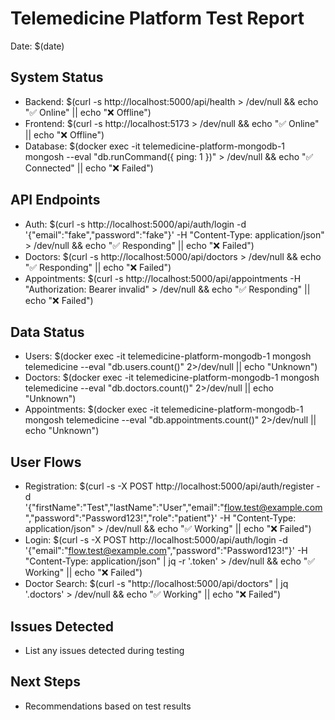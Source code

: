 # Telemedicine Platform Test Report
Date: $(date)

## System Status
- Backend: $(curl -s http://localhost:5000/api/health > /dev/null && echo "✅ Online" || echo "❌ Offline")
- Frontend: $(curl -s http://localhost:5173 > /dev/null && echo "✅ Online" || echo "❌ Offline")
- Database: $(docker exec -it telemedicine-platform-mongodb-1 mongosh --eval "db.runCommand({ ping: 1 })" > /dev/null && echo "✅ Connected" || echo "❌ Failed")

## API Endpoints
- Auth: $(curl -s http://localhost:5000/api/auth/login -d '{"email":"fake","password":"fake"}' -H "Content-Type: application/json" > /dev/null && echo "✅ Responding" || echo "❌ Failed")
- Doctors: $(curl -s http://localhost:5000/api/doctors > /dev/null && echo "✅ Responding" || echo "❌ Failed")
- Appointments: $(curl -s http://localhost:5000/api/appointments -H "Authorization: Bearer invalid" > /dev/null && echo "✅ Responding" || echo "❌ Failed")

## Data Status
- Users: $(docker exec -it telemedicine-platform-mongodb-1 mongosh telemedicine --eval "db.users.count()" 2>/dev/null || echo "Unknown")
- Doctors: $(docker exec -it telemedicine-platform-mongodb-1 mongosh telemedicine --eval "db.doctors.count()" 2>/dev/null || echo "Unknown")
- Appointments: $(docker exec -it telemedicine-platform-mongodb-1 mongosh telemedicine --eval "db.appointments.count()" 2>/dev/null || echo "Unknown")

## User Flows
- Registration: $(curl -s -X POST http://localhost:5000/api/auth/register -d '{"firstName":"Test","lastName":"User","email":"flow.test@example.com","password":"Password123!","role":"patient"}' -H "Content-Type: application/json" > /dev/null && echo "✅ Working" || echo "❌ Failed")
- Login: $(curl -s -X POST http://localhost:5000/api/auth/login -d '{"email":"flow.test@example.com","password":"Password123!"}' -H "Content-Type: application/json" | jq -r '.token' > /dev/null && echo "✅ Working" || echo "❌ Failed")
- Doctor Search: $(curl -s "http://localhost:5000/api/doctors" | jq '.doctors' > /dev/null && echo "✅ Working" || echo "❌ Failed")

## Issues Detected
- List any issues detected during testing

## Next Steps
- Recommendations based on test results

